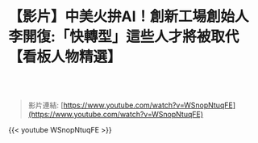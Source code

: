 # 【影片】中美火拚AI！創新工場創始人李開復:「快轉型」這些人才將被取代【看板人物精選】

<!--more-->
<!--475-->

<br><br/>

>影片連結: [https://www.youtube.com/watch?v=WSnopNtuqFE](https://www.youtube.com/watch?v=WSnopNtuqFE)

{{< youtube WSnopNtuqFE >}}


